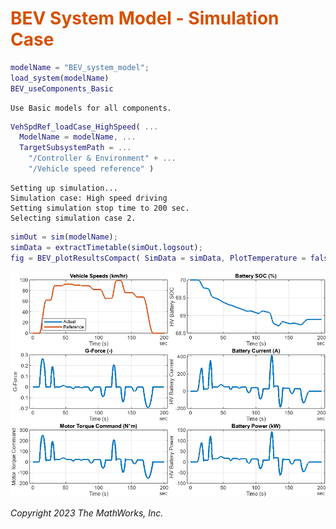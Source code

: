 
# <span style="color:rgb(213,80,0)">BEV System Model - Simulation Case</span>
```matlab
modelName = "BEV_system_model";
load_system(modelName)
BEV_useComponents_Basic
```

```TextOutput
Use Basic models for all components.
```

```matlab
VehSpdRef_loadCase_HighSpeed( ...
  ModelName = modelName, ...
  TargetSubsystemPath = ...
    "/Controller & Environment" + ...
    "/Vehicle speed reference" )
```

```TextOutput
Setting up simulation...
Simulation case: High speed driving
Setting simulation stop time to 200 sec.
Selecting simulation case 2.
```

```matlab
simOut = sim(modelName);
simData = extractTimetable(simOut.logsout);
fig = BEV_plotResultsCompact( SimData = simData, PlotTemperature = false );
```

<center><img src="Media/BEV_Case_HighSpeed_Basic_media/figure_0.png" width="702" alt="figure_0.png"></center>


*Copyright 2023 The MathWorks, Inc.*

